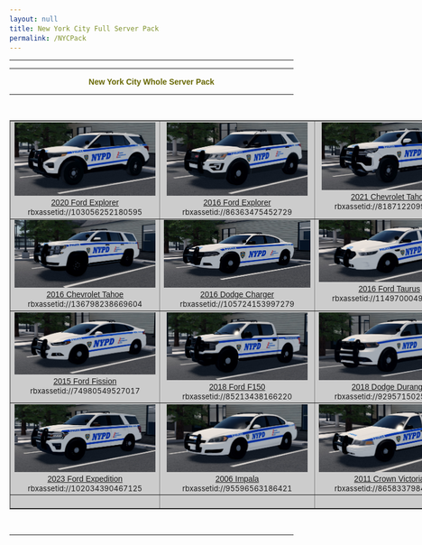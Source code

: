```yaml
---
layout: null
title: New York City Full Server Pack
permalink: /NYCPack
---
```



<head>
  <meta http-equiv="Content-Type" content="text/html; charset=ISO-8859-1">
  <meta name="Author" content="rwcar4">
  <meta name="GENERATOR" content="Mozilla/4.61 [en]C-AtHome0407  (WinNT; U) [Netscape]">

  <link rel="shortcut icon" type="image/x-icon" href="/image/favicon.ico">

  <script src="/assets/js/theme.js"></script>

  <link rel="stylesheet" href="https://use.fontawesome.com/releases/v5.15.4/css/all.css">

  <link rel="stylesheet" href="https://cdn.jsdelivr.net/npm/bootstrap@4.6.0/dist/css/bootstrap.min.css">

  <link rel="stylesheet" href="https://cdnjs.cloudflare.com/ajax/libs/animate.css/3.7.0/animate.css">

  <link rel="stylesheet" href="/assets/css/style.css">
  
  <title>TFD NYC Pack</title>
</head>
<body>
<center>
<hr width="100%" noshade="noshade" size="1">
<hr width="100%" size="2"><b><font face="Arial,Helvetica"><font color="#666600">New York City Whole Server Pack </font></font></b><br>
<hr width="100%" size="2"><br>
<table style="text-align: left; width: 999px; background-color: rgb(204, 204, 204);" border="1" cellpadding="2" cellspacing="0">
  <tbody>
    <tr>
      <td style="vertical-align: top; text-align: center;"><a href="/images/NYPD/20Exp.jpg"><font face="Arial,Helvetica"><img alt="" src="/images/NYPD/20Exp.jpg" style="border: 0px solid ; width: 250px; height: 130px;"><br>
2020 Ford Explorer</font></a><font size="-1"><br>
      </font><font size="-1">rbxassetid://103056252180595</font></td>
      <td style="vertical-align: top; text-align: center;"><a href="/images/NYPD/16Exp.jpg"><font face="Arial,Helvetica"><img alt="" src="/images/NYPD/16Exp.jpg" style="border: 0px solid ; width: 250px; height: 130px;"><br>
2016 Ford Explorer</font></a><font size="-1"><br>
      </font><font size="-1">rbxassetid://86363475452729</font></td>
      <td style="vertical-align: top; text-align: center;"><a href="/images/NYPD/21SUV.jpg"><font face="Arial,Helvetica"><img alt="" src="/images/NYPD/21SUV.jpg" style="border: 0px solid ; width: 240px; height: 120px;"><br>
2021 Chevrolet Tahoe</font></a><font size="-1"><br>
      </font><font size="-1">rbxassetid://81871220991754</font></td>
    </tr>
    <tr>
      <td style="vertical-align: top; text-align: center;"><font face="Arial,Helvetica"><a href="/images/NYPD/16SUV.jpg"><img alt="" src="/images/NYPD/16SUV.jpg" style="border: 0px solid ; width: 250px; height: 120px;"><br>
2016 Chevrolet Tahoe</a><br>
      </font><font size="-1">rbxassetid://136798238669604</font> </td>
      <td style="vertical-align: top; text-align: center;"><a href="/images/NYPD/16Chrg.jpg"><font face="Arial,Helvetica"><img alt="" src="/images/NYPD/16Chrg.jpg" style="border: 0px solid ; width: 260px; height: 120px;"><br>
2016 Dodge Charger</font></a> <font size="-1"><br>
      </font><font size="-1">rbxassetid://105724153997279</font><br>
      <td style="vertical-align: top; text-align: center;"><a href="/images/NYPD/16Taurus.jpg"><font face="Arial,Helvetica"><img alt="" src="/images/NYPD/16Taurus.jpg" style="border: 0px solid ; width: 250px; height: 110px;"><br>
2016 Ford Taurus</font></a> <font size="-1"><br>
      </font><font size="-1">rbxassetid://114970004996116</font></td>
    </tr>
    <tr>
      <td style="vertical-align: top; text-align: center;"><a href="/images/NYPD/15Fission.jpg"><font face="Arial,Helvetica"><img alt="" src="/images/NYPD/15Fission.jpg" style="border: 0px solid ; width: 250px; height: 110px;"><br>
2015 Ford Fission</font></a> <font size="-1"><br>
      </font><font size="-1">rbxassetid://74980549527017</font></td>
      <td style="vertical-align: top; text-align: center;"><a href="/images/NYPD/18F150.jpg"><font face="Arial,Helvetica"><img alt="" src="/images/NYPD/18F150.jpg" style="border: 0px solid ; width: 250px; height: 120px;"><br>
2018 Ford F150</font></a> <font size="-1"><br>
      </font><font size="-1">rbxassetid://85213438166220</font></td>
      <td style="vertical-align: top; text-align: center;"><a href="/images/NYPD/Rambo.jpg"><font face="Arial,Helvetica"><img alt="" src="/images/NYPD/Rambo.jpg" style="border: 0px solid ; width: 250px; height: 120px;"><br>
2018 Dodge Durango</font></a> <font size="-1"><br>
      </font><font size="-1">rbxassetid://92957150254387</font></td>
    </tr>
    <tr>
      <td style="vertical-align: top; text-align: center;"><a href="/images/NYPD/23Exp.jpg"><font face="Arial,Helvetica"><img alt="" src="/images/NYPD/23Exp.jpg" style="border: 0px solid ; width: 250px; height: 120px;"><br>
2023 Ford Expedition</font></a> <font size="-1"><br>
      </font><font size="-1">rbxassetid://102034390467125</font></td>
      <td style="vertical-align: top; text-align: center;"><a href="/images/NYPD/Impala.jpg"><font face="Arial,Helvetica"><img alt="" src="/images/NYPD/Impala.jpg" style="border: 0px solid ; width: 250px; height: 120px;"><br>
2006 Impala</font></a> <font><font><br>
      </font></font><font size="-1">rbxassetid://95596563186421</font></td>
      <td style="vertical-align: top; text-align: center;"><a href="/images/NYPD/11Vic.jpg"><font face="Arial,Helvetica"><img alt="" src="/images/NYPD/11Vic.jpg" style="border: 0px solid ; width: 250px; height: 120px;"><br>
2011 Crown Victoria</font></a> <font><font><br>
      </font></font><font size="-1">rbxassetid://86583379847852</font></td>
    <tr>
      <td valign="top" align="center"><br>
      </td>
      <td valign="top" align="center"><br>
      </td>
      <td valign="top" align="center"><br>
      </td>
    </tr>
  </tbody>
</table>
<br>
</center><hr width="100%" size="2"></center>
<br>
<br>
